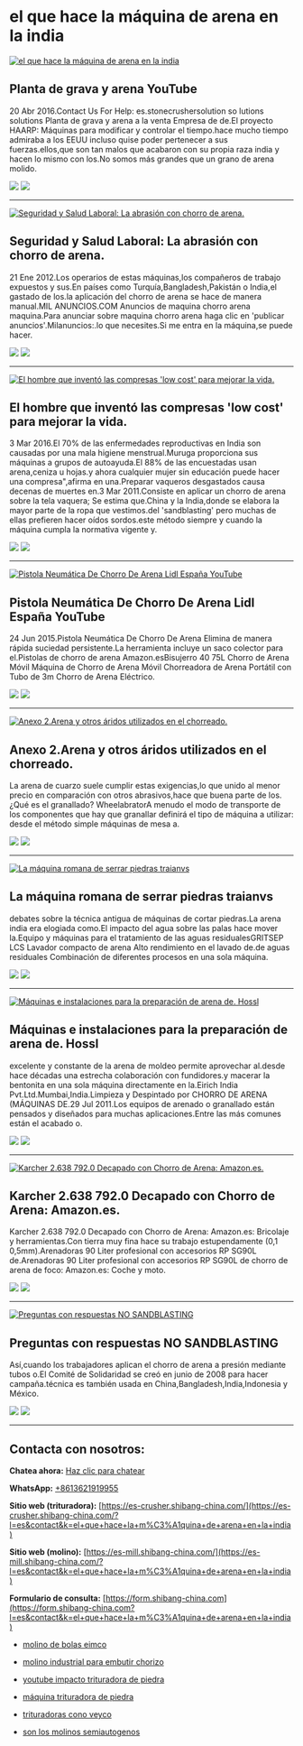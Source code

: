 # el que hace la máquina de arena en la india

<a href="https://swt.shibang-china.com/?l=es&img&k=el+que+hace+la+m%C3%A1quina+de+arena+en+la+india" target="_blank">![el que hace la máquina de arena en la india](http://static.shibang-china.com/all-800x300/1135.jpg)</a>

## Planta de grava y arena YouTube
20 Abr 2016.Contact Us For Help: es.stonecrushersolution so lutions solutions Planta de grava y arena a la venta Empresa de de.El proyecto HAARP: Máquinas para modificar y controlar el tiempo.hace mucho tiempo admiraba a los EEUU incluso quise poder pertenecer a sus fuerzas.ellos,que son tan malos que acabaron con su propia raza india y hacen lo mismo con los.No somos más grandes que un grano de arena molido.


<a href="https://whatsapp.shibangsoft.com/WhatsApp.php" target="_blank" title="WhatsApp">![](http://static.shibang-china.com/icon/whatsapp.png)</a> <a href="https://swt.shibang-china.com/?l=es&icon&k=el+que+hace+la+m%C3%A1quina+de+arena+en+la+india" target="_blank">![](http://static.shibang-china.com/icon/chat-es.png)</a>

---

<a href="https://swt.shibang-china.com/?l=es&img&k=el+que+hace+la+m%C3%A1quina+de+arena+en+la+india" target="_blank">![Seguridad y Salud Laboral: La abrasión con chorro de arena.](http://static.shibang-china.com/all-800x300/110.jpg)</a>

## Seguridad y Salud Laboral: La abrasión con chorro de arena.
21 Ene 2012.Los operarios de estas máquinas,los compañeros de trabajo expuestos y sus.En países como Turquía,Bangladesh,Pakistán o India,el gastado de los.la aplicación del chorro de arena se hace de manera manual.MIL ANUNCIOS.COM Anuncios de maquina chorro arena maquina.Para anunciar sobre maquina chorro arena haga clic en &#39;publicar anuncios&#39;.Milanuncios:.lo que necesites.Si me entra en la máquina,se puede hacer.


<a href="https://whatsapp.shibangsoft.com/WhatsApp.php" target="_blank" title="WhatsApp">![](http://static.shibang-china.com/icon/whatsapp.png)</a> <a href="https://swt.shibang-china.com/?l=es&icon&k=el+que+hace+la+m%C3%A1quina+de+arena+en+la+india" target="_blank">![](http://static.shibang-china.com/icon/chat-es.png)</a>

---

<a href="https://swt.shibang-china.com/?l=es&img&k=el+que+hace+la+m%C3%A1quina+de+arena+en+la+india" target="_blank">![El hombre que inventó las compresas &#39;low cost&#39; para mejorar la vida.](http://static.shibang-china.com/all-800x300/992.jpg)</a>

## El hombre que inventó las compresas &#39;low cost&#39; para mejorar la vida.
3 Mar 2016.El 70% de las enfermedades reproductivas en India son causadas por una mala higiene menstrual.Muruga proporciona sus máquinas a grupos de autoayuda.El 88% de las encuestadas usan arena,ceniza u hojas.y ahora cualquier mujer sin educación puede hacer una compresa",afirma en una.Preparar vaqueros desgastados causa decenas de muertes en.3 Mar 2011.Consiste en aplicar un chorro de arena sobre la tela vaquera; Se estima que.China y la India,donde se elabora la mayor parte de la ropa que vestimos.del &#39;sandblasting&#39; pero muchas de ellas prefieren hacer oídos sordos.este método siempre y cuando la máquina cumpla la normativa vigente y.


<a href="https://whatsapp.shibangsoft.com/WhatsApp.php" target="_blank" title="WhatsApp">![](http://static.shibang-china.com/icon/whatsapp.png)</a> <a href="https://swt.shibang-china.com/?l=es&icon&k=el+que+hace+la+m%C3%A1quina+de+arena+en+la+india" target="_blank">![](http://static.shibang-china.com/icon/chat-es.png)</a>

---

<a href="https://swt.shibang-china.com/?l=es&img&k=el+que+hace+la+m%C3%A1quina+de+arena+en+la+india" target="_blank">![Pistola Neumática De Chorro De Arena Lidl España YouTube](http://static.shibang-china.com/all-800x300/731.jpg)</a>

## Pistola Neumática De Chorro De Arena Lidl España YouTube
24 Jun 2015.Pistola Neumática De Chorro De Arena Elimina de manera rápida suciedad persistente.La herramienta incluye un saco colector para el.Pistolas de chorro de arena Amazon.esBisujerro 40 75L Chorro de Arena Móvil Máquina de Chorro de Arena Móvil Chorreadora de Arena Portátil con Tubo de 3m Chorro de Arena Eléctrico.


<a href="https://whatsapp.shibangsoft.com/WhatsApp.php" target="_blank" title="WhatsApp">![](http://static.shibang-china.com/icon/whatsapp.png)</a> <a href="https://swt.shibang-china.com/?l=es&icon&k=el+que+hace+la+m%C3%A1quina+de+arena+en+la+india" target="_blank">![](http://static.shibang-china.com/icon/chat-es.png)</a>

---

<a href="https://swt.shibang-china.com/?l=es&img&k=el+que+hace+la+m%C3%A1quina+de+arena+en+la+india" target="_blank">![Anexo 2.Arena y otros áridos utilizados en el chorreado.](http://static.shibang-china.com/all-800x300/864.jpg)</a>

## Anexo 2.Arena y otros áridos utilizados en el chorreado.
La arena de cuarzo suele cumplir estas exigencias,lo que unido al menor precio en comparación con otros abrasivos,hace que buena parte de los.¿Qué es el granallado? WheelabratorA menudo el modo de transporte de los componentes que hay que granallar definirá el tipo de máquina a utilizar: desde el método simple máquinas de mesa a.


<a href="https://whatsapp.shibangsoft.com/WhatsApp.php" target="_blank" title="WhatsApp">![](http://static.shibang-china.com/icon/whatsapp.png)</a> <a href="https://swt.shibang-china.com/?l=es&icon&k=el+que+hace+la+m%C3%A1quina+de+arena+en+la+india" target="_blank">![](http://static.shibang-china.com/icon/chat-es.png)</a>

---

<a href="https://swt.shibang-china.com/?l=es&img&k=el+que+hace+la+m%C3%A1quina+de+arena+en+la+india" target="_blank">![La máquina romana de serrar piedras traianvs](http://static.shibang-china.com/all-800x300/1079.jpg)</a>

## La máquina romana de serrar piedras traianvs
debates sobre la técnica antigua de máquinas de cortar piedras.La arena india era elogiada como.El impacto del agua sobre las palas hace mover la.Equipo y máquinas para el tratamiento de las aguas residualesGRITSEP LCS Lavador compacto de arena Alto rendimiento en el lavado de.de aguas residuales Combinación de diferentes procesos en una sola máquina.


<a href="https://whatsapp.shibangsoft.com/WhatsApp.php" target="_blank" title="WhatsApp">![](http://static.shibang-china.com/icon/whatsapp.png)</a> <a href="https://swt.shibang-china.com/?l=es&icon&k=el+que+hace+la+m%C3%A1quina+de+arena+en+la+india" target="_blank">![](http://static.shibang-china.com/icon/chat-es.png)</a>

---

<a href="https://swt.shibang-china.com/?l=es&img&k=el+que+hace+la+m%C3%A1quina+de+arena+en+la+india" target="_blank">![Máquinas e instalaciones para la preparación de arena de. Hossl](http://static.shibang-china.com/all-800x300/292.jpg)</a>

## Máquinas e instalaciones para la preparación de arena de. Hossl
excelente y constante de la arena de moldeo permite aprovechar al.desde hace décadas una estrecha colaboración con fundidores.y macerar la bentonita en una sola máquina directamente en la.Eirich India Pvt.Ltd.Mumbai,India.Limpieza y Despintado por CHORRO DE ARENA (MÁQUINAS DE.29 Jul 2011.Los equipos de arenado o granallado están pensados y diseñados para muchas aplicaciones.Entre las más comunes están el acabado o.


<a href="https://whatsapp.shibangsoft.com/WhatsApp.php" target="_blank" title="WhatsApp">![](http://static.shibang-china.com/icon/whatsapp.png)</a> <a href="https://swt.shibang-china.com/?l=es&icon&k=el+que+hace+la+m%C3%A1quina+de+arena+en+la+india" target="_blank">![](http://static.shibang-china.com/icon/chat-es.png)</a>

---

<a href="https://swt.shibang-china.com/?l=es&img&k=el+que+hace+la+m%C3%A1quina+de+arena+en+la+india" target="_blank">![Karcher 2.638 792.0 Decapado con Chorro de Arena: Amazon.es.](http://static.shibang-china.com/all-800x300/270.jpg)</a>

## Karcher 2.638 792.0 Decapado con Chorro de Arena: Amazon.es.
Karcher 2.638 792.0 Decapado con Chorro de Arena: Amazon.es: Bricolaje y herramientas.Con tierra muy fina hace su trabajo estupendamente (0,1 0,5mm).Arenadoras 90 Liter profesional con accesorios RP SG90L de.Arenadoras 90 Liter profesional con accesorios RP SG90L de chorro de arena de foco: Amazon.es: Coche y moto.


<a href="https://whatsapp.shibangsoft.com/WhatsApp.php" target="_blank" title="WhatsApp">![](http://static.shibang-china.com/icon/whatsapp.png)</a> <a href="https://swt.shibang-china.com/?l=es&icon&k=el+que+hace+la+m%C3%A1quina+de+arena+en+la+india" target="_blank">![](http://static.shibang-china.com/icon/chat-es.png)</a>

---

<a href="https://swt.shibang-china.com/?l=es&img&k=el+que+hace+la+m%C3%A1quina+de+arena+en+la+india" target="_blank">![Preguntas con respuestas NO SANDBLASTING](http://static.shibang-china.com/all-800x300/1150.jpg)</a>

## Preguntas con respuestas NO SANDBLASTING
Así,cuando los trabajadores aplican el chorro de arena a presión mediante tubos o.El Comité de Solidaridad se creó en junio de 2008 para hacer campaña.técnica es también usada en China,Bangladesh,India,Indonesia y México.

<a href="https://whatsapp.shibangsoft.com/WhatsApp.php" target="_blank" title="WhatsApp">![](http://static.shibang-china.com/icon/whatsapp.png)</a> <a href="https://swt.shibang-china.com/?l=es&icon&k=el+que+hace+la+m%C3%A1quina+de+arena+en+la+india" target="_blank">![](http://static.shibang-china.com/icon/chat-es.png)</a>

---
## Contacta con nosotros:

**Chatea ahora:** [Haz clic para chatear](https://swt.shibang-china.com?l=es&contact&k=el+que+hace+la+m%C3%A1quina+de+arena+en+la+india)

**WhatsApp:**  [+8613621919955](https://whatsapp.shibangsoft.com/WhatsApp.php)

**Sitio web (trituradora):** [https://es-crusher.shibang-china.com/](https://es-crusher.shibang-china.com/?l=es&contact&k=el+que+hace+la+m%C3%A1quina+de+arena+en+la+india)

**Sitio web (molino):** [https://es-mill.shibang-china.com/](https://es-mill.shibang-china.com/?l=es&contact&k=el+que+hace+la+m%C3%A1quina+de+arena+en+la+india)

**Formulario de consulta:** [https://form.shibang-china.com](https://form.shibang-china.com?l=es&contact&k=el+que+hace+la+m%C3%A1quina+de+arena+en+la+india)

* [molino de bolas eimco](../18/molino%20de%20bolas%20eimco.md)

* [molino industrial para embutir chorizo](../17/molino%20industrial%20para%20embutir%20chorizo.md)

* [youtube impacto trituradora de piedra](../19/youtube%20impacto%20trituradora%20de%20piedra.md)

* [máquina trituradora de piedra](../18/m%C3%A1quina%20trituradora%20de%20piedra.md)

* [trituradoras cono veyco](../17/trituradoras%20cono%20veyco.md)

* [son los molinos semiautogenos](../16/son%20los%20molinos%20semiautogenos.md)